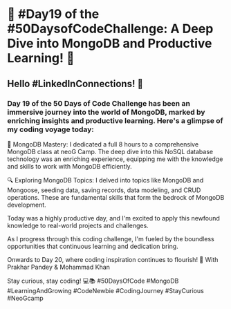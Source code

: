 # 🚀 #Day19 of the #50DaysofCodeChallenge: A Deep Dive into MongoDB and Productive Learning! 🚀

## Hello #LinkedInConnections! 👋

### Day 19 of the 50 Days of Code Challenge has been an immersive journey into the world of MongoDB, marked by enriching insights and productive learning. Here's a glimpse of my coding voyage today:

📖 MongoDB Mastery: I dedicated a full 8 hours to a comprehensive MongoDB class at neoG Camp. The deep dive into this NoSQL database technology was an enriching experience, equipping me with the knowledge and skills to work with MongoDB efficiently.

🔍 Exploring MongoDB Topics: I delved into topics like MongoDB and Mongoose, seeding data, saving records, data modeling, and CRUD operations. These are fundamental skills that form the bedrock of MongoDB development.

Today was a highly productive day, and I'm excited to apply this newfound knowledge to real-world projects and challenges.

As I progress through this coding challenge, I'm fueled by the boundless opportunities that continuous learning and dedication bring.

Onwards to Day 20, where coding inspiration continues to flourish! 🌟
With Prakhar Pandey & Mohammad Khan

Stay curious, stay coding! 💻📚
#50DaysOfCode #MongoDB #LearningAndGrowing #CodeNewbie #CodingJourney #StayCurious #NeoGcamp